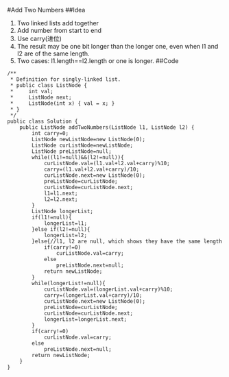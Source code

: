 #Add Two Numbers
##Idea
1. Two linked lists add together
2. Add number from start to end
3. Use carry(进位)
4. The result may be one bit longer than the longer one, even when l1 and l2 are of the same length.
5. Two cases: l1.length==l2.length or one is longer.
##Code
```
/**
 * Definition for singly-linked list.
 * public class ListNode {
 *     int val;
 *     ListNode next;
 *     ListNode(int x) { val = x; }
 * }
 */
public class Solution {
    public ListNode addTwoNumbers(ListNode l1, ListNode l2) {
        int carry=0;
        ListNode newListNode=new ListNode(0);
        ListNode curListNode=newListNode;
        ListNode preListNode=null;
        while((l1!=null)&&(l2!=null)){
            curListNode.val=(l1.val+l2.val+carry)%10;
            carry=(l1.val+l2.val+carry)/10;
            curListNode.next=new ListNode(0);
            preListNode=curListNode;
            curListNode=curListNode.next;
            l1=l1.next;
            l2=l2.next;
        }
        ListNode longerList;
        if(l1!=null){
            longerList=l1;
        }else if(l2!=null){
            longerList=l2;
        }else{//l1, l2 are null, which shows they have the same length
            if(carry!=0)
                curListNode.val=carry;
            else
                preListNode.next=null;
            return newListNode;
        }
        while(longerList!=null){
            curListNode.val=(longerList.val+carry)%10;
            carry=(longerList.val+carry)/10;
            curListNode.next=new ListNode(0);
            preListNode=curListNode;
            curListNode=curListNode.next;
            longerList=longerList.next;
        }
        if(carry!=0)
            curListNode.val=carry;
        else
            preListNode.next=null;
        return newListNode;
    }
}
```